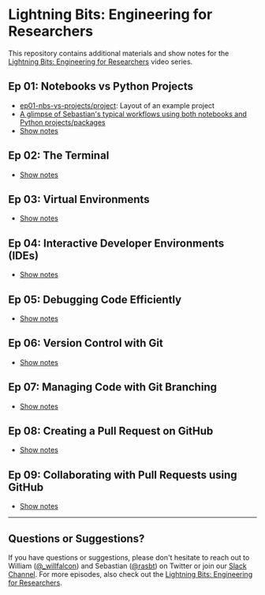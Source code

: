 # Lightning Bits: Engineering for Researchers



This repository contains additional materials and show notes for the [Lightning Bits: Engineering for Researchers](https://www.pytorchlightning.ai/edu/engineering-class) video series.



## Ep 01: Notebooks vs Python Projects

- [ep01-nbs-vs-projects/project](ep01-nbs-vs-projects/project): Layout of an example project
- [A glimpse of Sebastian's typical workflows using both notebooks and Python projects/packages](https://github.com/rasbt/machine-learning-notes/tree/main/templates/pl_classifier)
- [Show notes](ep01-nbs-vs-projects/Ep01-ShowNotes.md)



## Ep 02: The Terminal

- [Show notes](ep02-terminal/Ep02-ShowNotes.md)



## Ep 03: Virtual Environments

- [Show notes](ep03-environments/Ep03-ShowNotes.md)



## Ep 04: Interactive Developer Environments (IDEs)

- [Show notes](ep04-IDE/Ep04-ShowNotes.md)



## Ep 05: Debugging Code Efficiently

- [Show notes](ep05-debugging/Ep05-ShowNotes.md)



## Ep 06: Version Control with Git

- [Show notes](ep06-git-basics/Ep06-ShowNotes.md)



## Ep 07: Managing Code with Git Branching

- [Show notes](ep07-git-branching/Ep07-ShowNotes.md)



## Ep 08: Creating a Pull Request on GitHub

- [Show notes](ep08-github-pr/Ep08-ShowNotes.md)



## Ep 09: Collaborating with Pull Requests using GitHub

- [Show notes](ep09-github-collab/Ep09-ShowNotes.md)



---



## Questions or Suggestions?

If you have questions or suggestions, please don't hesitate to reach out to William ([@_willfalcon](https://twitter.com/_willfalcon)) and Sebastian ([@rasbt](https://twitter.com/rasbt)) on Twitter or join our [Slack Channel](https://pytorch-lightning.slack.com/archives/C03GS6MTCCQ). For more episodes, also check out the [Lightning Bits: Engineering for Researchers](http://pytorchlightning.ai/edu/engineering-class).

